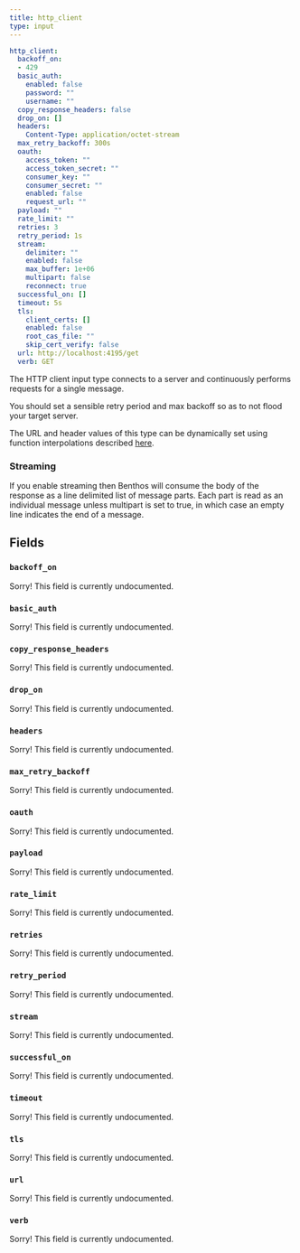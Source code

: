 ```yaml
---
title: http_client
type: input
---
```


```yaml
http_client:
  backoff_on:
  - 429
  basic_auth:
    enabled: false
    password: ""
    username: ""
  copy_response_headers: false
  drop_on: []
  headers:
    Content-Type: application/octet-stream
  max_retry_backoff: 300s
  oauth:
    access_token: ""
    access_token_secret: ""
    consumer_key: ""
    consumer_secret: ""
    enabled: false
    request_url: ""
  payload: ""
  rate_limit: ""
  retries: 3
  retry_period: 1s
  stream:
    delimiter: ""
    enabled: false
    max_buffer: 1e+06
    multipart: false
    reconnect: true
  successful_on: []
  timeout: 5s
  tls:
    client_certs: []
    enabled: false
    root_cas_file: ""
    skip_cert_verify: false
  url: http://localhost:4195/get
  verb: GET
```

The HTTP client input type connects to a server and continuously performs
requests for a single message.

You should set a sensible retry period and max backoff so as to not flood your
target server.

The URL and header values of this type can be dynamically set using function
interpolations described [here](../config_interpolation.md#functions).

### Streaming

If you enable streaming then Benthos will consume the body of the response as a
line delimited list of message parts. Each part is read as an individual message
unless multipart is set to true, in which case an empty line indicates the end
of a message.

## Fields

### `backoff_on`

Sorry! This field is currently undocumented.

### `basic_auth`

Sorry! This field is currently undocumented.

### `copy_response_headers`

Sorry! This field is currently undocumented.

### `drop_on`

Sorry! This field is currently undocumented.

### `headers`

Sorry! This field is currently undocumented.

### `max_retry_backoff`

Sorry! This field is currently undocumented.

### `oauth`

Sorry! This field is currently undocumented.

### `payload`

Sorry! This field is currently undocumented.

### `rate_limit`

Sorry! This field is currently undocumented.

### `retries`

Sorry! This field is currently undocumented.

### `retry_period`

Sorry! This field is currently undocumented.

### `stream`

Sorry! This field is currently undocumented.

### `successful_on`

Sorry! This field is currently undocumented.

### `timeout`

Sorry! This field is currently undocumented.

### `tls`

Sorry! This field is currently undocumented.

### `url`

Sorry! This field is currently undocumented.

### `verb`

Sorry! This field is currently undocumented.

